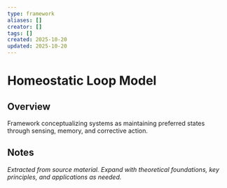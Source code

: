 ```yaml
---
type: framework
aliases: []
creator: []
tags: []
created: 2025-10-20
updated: 2025-10-20
---
```


# Homeostatic Loop Model

## Overview

Framework conceptualizing systems as maintaining preferred states through sensing, memory, and corrective action.

## Notes

*Extracted from source material. Expand with theoretical foundations, key principles, and applications as needed.*
